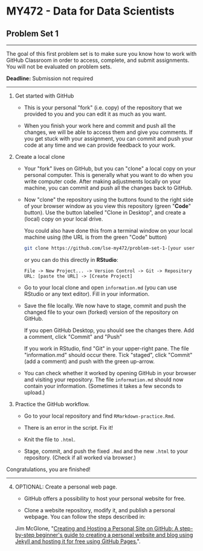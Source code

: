 
# MY472 - Data for Data Scientists

## Problem Set 1
---

The goal of this first problem set is to make sure you know how to work with GitHub Classroom in order to access, complete, and submit assignments. You will not be evaluated on problem sets.

**Deadline:** Submission not required

---

1. Get started with GitHub

    *  This is your personal "fork" (i.e. copy) of the repository that we provided to you and you can edit it as much as you want.
    
    *  When you finish your work here and commit and push all the changes, we will be able to access them and give you comments. If you get stuck with your assignment, you can commit and push your code at any time and we can provide feedback to your work.
  
2. Create a local clone

    *  Your "fork" lives on GitHub, but you can "clone" a local copy on your personal computer. This is generally what you want to do when you write computer code. After making adjustments locally on your machine, you can commit and push all the changes back to GitHub.
    
    *  Now "clone" the repository using the buttons found to the right side of your browser window as you view this repository (green "__Code__" button).  Use the button labelled "Clone in Desktop", and create a (local) copy on your local drive.
    
        You could also have done this from a terminal window on your local machine using (the URL is from the green "Code" button)
        
        ```bash
        git clone https://github.com/lse-my472/problem-set-1-[your user name]
        ```
        
        or you can do this directly in __RStudio__: 
        
        ```
        File -> New Project... -> Version Control -> Git -> Repository URL: [paste the URL] -> [Create Project]
        ```
  
    *  Go to your local clone and open `information.md` (you can use RStudio or any text editor). Fill in your information.
    
    *  Save the file locally. We now have to stage, commit and push the changed file to your own (forked) version of the repository on GitHub.
    
         If you open GitHub Desktop, you should see the changes there. Add a comment, click "Commit" and "Push"
         
         If you work in RStudio, find "Git" in your upper-right pane. The file "information.md" should occur there. Tick "staged", click "Commit" (add a comment) and push with the green up-arrow.
         
    *  You can check whether it worked by opening GitHub in your browser and visiting your repository. The file `information.md` should now contain your information. (Sometimes it takes a few seconds to upload.)
  
3. Practice the GitHub workflow.

    *  Go to your local repository and find `RMarkdown-practice.Rmd`.
    
    *  There is an error in the script. Fix it!
    
    *  Knit the file to `.html`.
    
    *  Stage, commit, and push the fixed `.Rmd` and the new `.html` to your repository. (Check if all worked via browser.)    

Congratulations, you are finished!

---

4.  OPTIONAL: Create a personal web page.

    *  GitHub offers a possibility to host your personal website for free.

    *  Clone a website repository, modify it, and publish a personal webpage.  You can follow the steps described in:

    Jim McGlone, "[Creating and Hosting a Personal Site on GitHub:
     A step-by-step beginner's guide to creating a personal website and blog using Jekyll and hosting it for free using GitHub Pages.](http://jmcglone.com/guides/github-pages/)".
